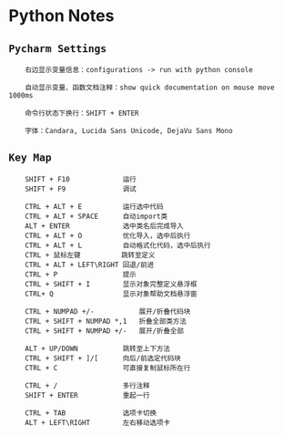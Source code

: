 Python Notes
===

`Pycharm Settings`
---
        右边显示变量信息：configurations -> run with python console
        
        自动显示变量、函数文档注释：show quick documentation on mouse move 1000ms
        
        命令行状态下换行：SHIFT + ENTER
        
        字体：Candara, Lucida Sans Unicode, DejaVu Sans Mono


`Key Map`
---

        SHIFT + F10             运行
        SHIFT + F9              调试

        CTRL + ALT + E          运行选中代码
        CTRL + ALT + SPACE      自动import类
        ALT + ENTER             选中类名后完成导入
        CTRL + ALT + O          优化导入，选中后执行
        CTRL + ALT + L          自动格式化代码，选中后执行
        CTRL + 鼠标左键          跳转至定义
        CTRL + ALT + LEFT\RIGHT 回退/前进
        CTRL + P                提示
        CTRL + SHIFT + I        显示对象完整定义悬浮框
        CTRL+ Q                 显示对象帮助文档悬浮窗
        
        CTRL + NUMPAD +/-           展开/折叠代码块
        CTRL + SHIFT + NUMPAD *,1   折叠全部类方法
        CTRL + SHIFT + NUMPAD +/-   展开/折叠全部

        ALT + UP/DOWN           跳转至上下方法
        CTRL + SHIFT + ]/[      向后/前选定代码块
        CTRL + C                可直接复制鼠标所在行

        CTRL + /                多行注释
        SHIFT + ENTER           重起一行

        CTRL + TAB              选项卡切换
        ALT + LEFT\RIGHT        左右移动选项卡
